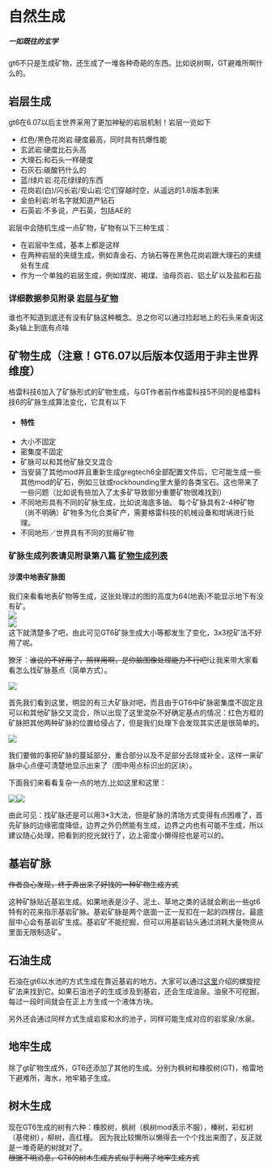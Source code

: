 # 自然生成

##### 一如既往的玄学

gt6不只是生成矿物，还生成了一堆各种奇葩的东西。比如说树啊，GT避难所啊什么的。

## 岩层生成

gt6在6.07以后主世界采用了更加神秘的岩层机制！岩层一览如下

* 红色/黑色花岗岩:硬度最高，同时具有抗爆性能
* 玄武岩:硬度比石头高
* 大理石:和石头一样硬度
* 石灰石:碳酸钙什么的
* 蓝/绿片岩:花花绿绿的东西
* 花岗岩\(白\)/闪长岩/安山岩:它们穿越时空，从遥远的1.8版本到来
* 金伯利岩:听名字就知道产钻石
* 石英岩:不多说，产石英，包括AE的

岩层中会随机生成一点矿物，矿物有以下三种生成：

* 在岩层中生成，基本上都是这样
* 在两种岩层的夹缝生成，例如青金石、方钠石等在黑色花岗岩跟大理石的夹缝处有生成
* 作为一个单独的岩层生成，例如煤炭、褐煤、油母页岩、铝土矿以及盐和石盐

### 详细数据参见附录 [岩层与矿物](/addition/addition-10.md)

谁也不知道到底还有没有矿脉这种概念。总之你可以通过捡起地上的石头来查询这条y轴上到底有点啥

## 矿物生成（**注意！GT6.07以后版本仅适用于非主世界维度**）

格雷科技6加入了矿脉形式的矿物生成，与GT作者前作格雷科技5不同的是格雷科技6的矿脉生成算法变化，它具有以下

* #### 特性
* 大小不固定
* 密集度不固定
* 矿脉可以和其他矿脉交叉混合
* 当安装了其他mod并且重新生成gregtech6全部配置文件后，它可能生成一些其他mod的矿石，例如三钛或rockhounding里大量的各类宝石。这也带来了一些问题（比如说有些加入了太多矿导致部分重要矿物很难找到）
* 不同地形具有不同的矿脉生成，比如说海底多铀。
  每个矿脉具有2-4种矿物（尚不明确）矿物多为化合类矿产，需要格雷科技的机械设备和坩埚进行处理。
* 不同地形／世界具有不同的贫瘠矿物

### 矿脉生成列表请见附录第八篇 [矿物生成列表](addition/addition-8.md)

#### 沙漠中地表矿脉图

我们来看看地表矿物等生成，这张处理过的图的高度为64\(地表\)不能显示地下有没有矿。  
![](/assets/矿脉.png)  
![](/assets/矿脉高清.png)  
这下就清楚多了吧，由此可见GT6矿脉生成大小等都发生了变化，3x3挖矿法不好用了呢。

獠牙：~~谁说的不好用了，照样用啊，是你脑图像处理能力不行吧!~~让我来带大家看看怎么找矿脉基点（简单方式）。

![](/assets/寻找矿脉-1.png)

首先我们看到这里，明显的有三大矿脉对吧，而且由于GT6中矿脉密集度不固定且可以和其他矿脉交叉混合，所以出现了这里混杂不好确定基点的情况：红色方框的矿脉把其他两种矿脉的位置给侵占了，但是我们处理下会发现其实还是很简单的。

![](/assets/寻找矿脉-2.png)

我们要做的事把矿脉的蔓延部分，重合部分以及不足部分去除或补全，这样一来矿脉中心点便可清楚地显示出来了（图中用点标识出的区块）。

下面我们来看看复杂一点的地方,比如这里和这里：

![](/assets/寻找矿脉-3.png)![](/assets/寻找矿脉-4.png)

由此可见：找矿脉还是可以用3\*3大法，但是矿脉的清场方式变得有点困难了，首先矿脉的边缘密度降低，边界之外仍然能有生成，边界之内也有可能不生成，所以建议随心处理，把看到的挖光就行了，边上密度小懒得挖也是可以的。

## 基岩矿脉

~~作者良心发现，终于弄出来了好找的一种矿物生成方式~~

这种矿脉贴近基岩生成。如果地表是沙子、泥土、草地之类的话就会刷出一些gt6特有的花来指示基岩矿脉。基岩矿脉是两个底面一正一反扣在一起的四楞台。最底层中心会有基岩矿生成。基岩矿不能挖掘，但可以用基岩钻头通过消耗大量物资从里面无限制造矿。

## 石油生成

石油在gt6以水池的方式生成在靠近基岩的地方。大家可以通过[这里](http://www.mcmod.cn/post/517.html)介绍的螺旋挖矿法来找到它。如果石油池子的生成涉及到基岩，还会生成油泉。油泉不可挖掘，每过一段时间就会在正上方生成一个液体方块。

另外还会通过同样方式生成岩浆和水的池子，同样可能生成对应的岩浆泉/水泉。

## 地牢生成

除了gt矿物生成外，GT6还添加了其他的生成。分别为枫树和橡胶树\(GT\)，格雷地下避难所，海水，地牢箱子生成。

## 树木生成

现在GT6生成的树有六种：橡胶树，枫树（枫树mod表示不服），榛树，彩虹树（基佬树），柳树，高红槿。 因为我比较懒所以懒得去一个个找出来图了，反正就是一堆奇葩的树就对了。  
~~根据不明消息，GT6的树木生成方式似乎利用了地牢生成方式~~

